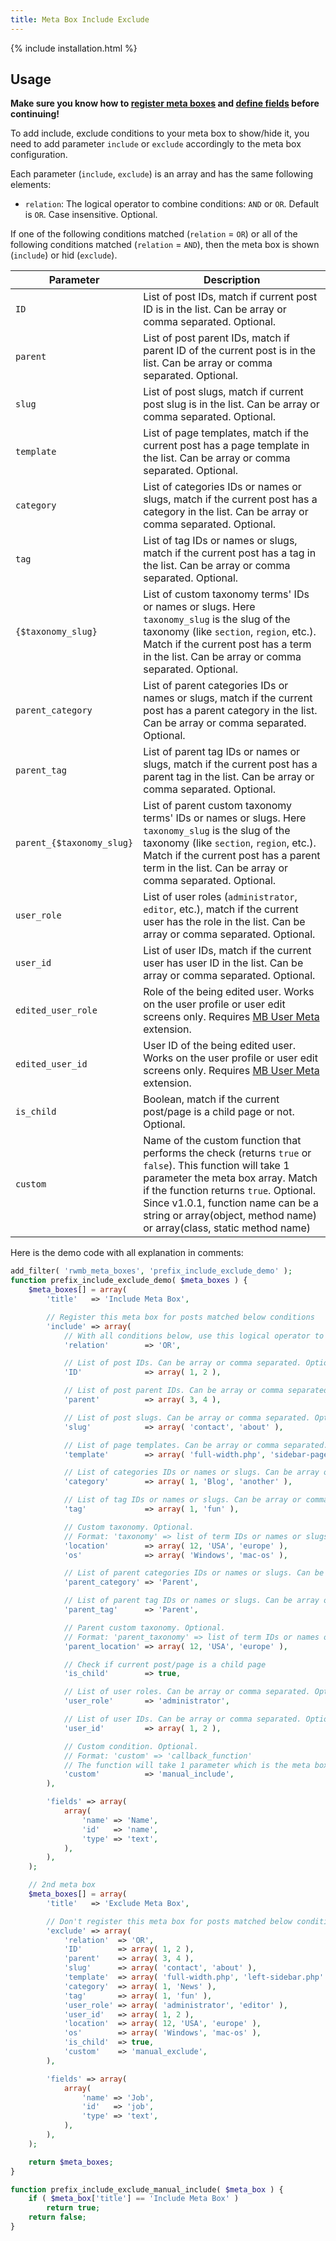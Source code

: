 ```yaml
---
title: Meta Box Include Exclude
---
```


{% include installation.html %}

## Usage

**Make sure you know how to [register meta boxes](/registering-meta-boxes/) and [define fields](/field-settings/) before continuing!**

To add include, exclude conditions to your meta box to show/hide it, you need to add parameter `include` or `exclude` accordingly to the meta box configuration.

Each parameter (`include`, `exclude`) is an array and has the same following elements:

- `relation`: The logical operator to combine conditions: `AND` or `OR`. Default is `OR`. Case insensitive. Optional.

If one of the following conditions matched (`relation` = `OR`) or all of the following conditions matched (`relation` = `AND`), then the meta box is shown (`include`) or hid (`exclude`).

Parameter | Description
--- | ---
`ID` | List of post IDs, match if current post ID is in the list. Can be array or comma separated. Optional.
`parent` | List of post parent IDs, match if parent ID of the current post is in the list. Can be array or comma separated. Optional.
`slug` | List of post slugs, match if current post slug is in the list. Can be array or comma separated. Optional.
`template` | List of page templates, match if the current post has a page template in the list. Can be array or comma separated. Optional.
`category` | List of categories IDs or names or slugs, match if the current post has a category in the list. Can be array or comma separated. Optional.
`tag` | List of tag IDs or names or slugs, match if the current post has a tag in the list. Can be array or comma separated. Optional.
`{$taxonomy_slug}` | List of custom taxonomy terms' IDs or names or slugs. Here `taxonomy_slug` is the slug of the taxonomy (like `section`, `region`, etc.). Match if the current post has a term in the list. Can be array or comma separated. Optional.
`parent_category` | List of parent categories IDs or names or slugs, match if the current post has a parent category in the list. Can be array or comma separated. Optional.
`parent_tag` | List of parent tag IDs or names or slugs, match if the current post has a parent tag in the list. Can be array or comma separated. Optional.
`parent_{$taxonomy_slug}` | List of parent custom taxonomy terms' IDs or names or slugs. Here `taxonomy_slug` is the slug of the taxonomy (like `section`, `region`, etc.). Match if the current post has a parent term in the list. Can be array or comma separated. Optional.
`user_role` | List of user roles (`administrator`, `editor`, etc.), match if the current user has the role in the list. Can be array or comma separated. Optional.
`user_id` | List of user IDs, match if the current user has user ID in the list. Can be array or comma separated. Optional.
`edited_user_role`|Role of the being edited user. Works on the user profile or user edit screens only. Requires [MB User Meta](/plugins/mb-user-meta/) extension.
`edited_user_id`|User ID of the being edited user. Works on the user profile or user edit screens only. Requires [MB User Meta](/plugins/mb-user-meta/) extension.
`is_child` | Boolean, match if the current post/page is a child page or not. Optional.
`custom` | Name of the custom function that performs the check (returns `true` or `false`). This function will take 1 parameter the meta box array. Match if the function returns `true`. Optional. Since v1.0.1, function name can be a string or array(object, method name) or array(class, static method name)

Here is the demo code with all explanation in comments:

```php
add_filter( 'rwmb_meta_boxes', 'prefix_include_exclude_demo' );
function prefix_include_exclude_demo( $meta_boxes ) {
    $meta_boxes[] = array(
        'title'   => 'Include Meta Box',

        // Register this meta box for posts matched below conditions
        'include' => array(
            // With all conditions below, use this logical operator to combine them. Default is 'OR'. Case insensitive. Optional.
            'relation'        => 'OR',

            // List of post IDs. Can be array or comma separated. Optional.
            'ID'              => array( 1, 2 ),

            // List of post parent IDs. Can be array or comma separated. Optional.
            'parent'          => array( 3, 4 ),

            // List of post slugs. Can be array or comma separated. Optional.
            'slug'            => array( 'contact', 'about' ),

            // List of page templates. Can be array or comma separated. Optional.
            'template'        => array( 'full-width.php', 'sidebar-page.php' ),

            // List of categories IDs or names or slugs. Can be array or comma separated. Optional.
            'category'        => array( 1, 'Blog', 'another' ),

            // List of tag IDs or names or slugs. Can be array or comma separated. Optional.
            'tag'             => array( 1, 'fun' ),

            // Custom taxonomy. Optional.
            // Format: 'taxonomy' => list of term IDs or names or slugs (can be array or comma separated)
            'location'        => array( 12, 'USA', 'europe' ),
            'os'              => array( 'Windows', 'mac-os' ),

            // List of parent categories IDs or names or slugs. Can be array or comma separated. Optional.
            'parent_category' => 'Parent',

            // List of parent tag IDs or names or slugs. Can be array or comma separated. Optional.
            'parent_tag'      => 'Parent',

            // Parent custom taxonomy. Optional.
            // Format: 'parent_taxonomy' => list of term IDs or names or slugs (can be array or comma separated)
            'parent_location' => array( 12, 'USA', 'europe' ),

            // Check if current post/page is a child page
            'is_child'        => true,

            // List of user roles. Can be array or comma separated. Optional.
            'user_role'       => 'administrator',

            // List of user IDs. Can be array or comma separated. Optional.
            'user_id'         => array( 1, 2 ),

            // Custom condition. Optional.
            // Format: 'custom' => 'callback_function'
            // The function will take 1 parameter which is the meta box itself
            'custom'          => 'manual_include',
        ),

        'fields' => array(
            array(
                'name' => 'Name',
                'id'   => 'name',
                'type' => 'text',
            ),
        ),
    );

    // 2nd meta box
    $meta_boxes[] = array(
        'title'   => 'Exclude Meta Box',

        // Don't register this meta box for posts matched below conditions
        'exclude' => array(
            'relation'  => 'OR',
            'ID'        => array( 1, 2 ),
            'parent'    => array( 3, 4 ),
            'slug'      => array( 'contact', 'about' ),
            'template'  => array( 'full-width.php', 'left-sidebar.php' ),
            'category'  => array( 1, 'News' ),
            'tag'       => array( 1, 'fun' ),
            'user_role' => array( 'administrator', 'editor' ),
            'user_id'   => array( 1, 2 ),
            'location'  => array( 12, 'USA', 'europe' ),
            'os'        => array( 'Windows', 'mac-os' ),
            'is_child'  => true,
            'custom'    => 'manual_exclude',
        ),

        'fields' => array(
            array(
                'name' => 'Job',
                'id'   => 'job',
                'type' => 'text',
            ),
        ),
    );

    return $meta_boxes;
}

function prefix_include_exclude_manual_include( $meta_box ) {
    if ( $meta_box['title'] == 'Include Meta Box' )
        return true;
    return false;
}
```